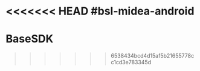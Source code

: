 <<<<<<< HEAD
#bsl-midea-android
=======
BaseSDK
=======
>>>>>>> 6538434bcd4d15af5b21655778cc1cd3e783345d
